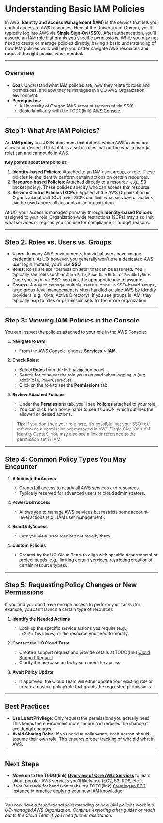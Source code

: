 # Understanding Basic IAM Policies

In AWS, **Identity and Access Management (IAM)** is the service that lets you control access to AWS resources. Here at the University of Oregon, you’ll typically log into AWS via **Single Sign-On (SSO)**. After authentication, you’ll assume an IAM role that grants you specific permissions. While you may not need to create or manage policies directly, having a basic understanding of how IAM policies work will help you better navigate AWS resources and request the right access when needed.

---

## Overview

- **Goal**: Understand what IAM policies are, how they relate to roles and permissions, and how they’re managed in a UO AWS Organization environment.
- **Prerequisites**:
  - A University of Oregon AWS account (accessed via SSO).
  - Basic familiarity with the TODO(link) [AWS Console](#).

---

## Step 1: What Are IAM Policies?

An **IAM policy** is a JSON document that defines which AWS actions are allowed or denied. Think of it as a set of rules that outline what a user (or role) can and cannot do in AWS.

**Key points about IAM policies:**

1. **Identity-based Policies**: Attached to an IAM user, group, or role. These policies let the identity perform certain actions on certain resources.
2. **Resource-based Policies**: Attached directly to a resource (e.g., S3 bucket policy). These policies specify who can access that resource.
3. **Service Control Policies (SCPs)**: Applied at the AWS Organization or Organizational Unit (OU) level. SCPs can limit what services or actions can be used across all accounts in an organization.

At UO, your access is managed primarily through **Identity-based Policies** assigned to your role. Organization-wide restrictions (SCPs) may also limit what services or regions you can use for compliance or budget reasons.

---

## Step 2: Roles vs. Users vs. Groups

- **Users**: In many AWS environments, individual users have unique credentials. At UO, however, you generally won’t use a dedicated AWS user login. Instead, you’ll use **SSO**.
- **Roles**: Roles are like “permission sets” that can be assumed. You’ll typically see roles such as `AdminRole`, `PowerUserRole`, or `ReadOnlyRole`. Once you log in via SSO, you pick the appropriate role to assume.
- **Groups**: A way to manage multiple users at once. In SSO-based setups, large group-level management is often handled outside AWS by identity providers (e.g., Okta, Active Directory). If you see groups in IAM, they typically map to roles or permission sets for the entire organization.

---

## Step 3: Viewing IAM Policies in the Console

You can inspect the policies attached to your role in the AWS Console:

1. **Navigate to IAM**:
   - From the AWS Console, choose **Services** > **IAM**.

2. **Check Roles**:
   - Select **Roles** from the left navigation panel.
   - Search for or select the role you assumed when logging in (e.g., `AdminRole`, `PowerUserRole`).
   - Click on the role to see the **Permissions** tab.

3. **Review Attached Policies**:
   - Under the **Permissions** tab, you’ll see **Policies** attached to your role.
   - You can click each policy name to see its JSON, which outlines the allowed or denied actions.

> **Tip**: If you don’t see your role here, it’s possible that your SSO role references a permission set managed in AWS Single Sign-On (IAM Identity Center). You may also see a link or reference to the permission set in IAM.

---

## Step 4: Common Policy Types You May Encounter

1. **AdministratorAccess**  
   - Grants full access to nearly all AWS services and resources.
   - Typically reserved for advanced users or cloud administrators.

2. **PowerUserAccess**  
   - Allows you to manage AWS services but restricts some account-level actions (e.g., IAM user management).

3. **ReadOnlyAccess**  
   - Lets you view resources but not modify them.

4. **Custom Policies**  
   - Created by the UO Cloud Team to align with specific departmental or project needs (e.g., limiting certain services, restricting creation of certain resource types).

---

## Step 5: Requesting Policy Changes or New Permissions

If you find you don’t have enough access to perform your tasks (for example, you can’t launch a certain type of resource):

1. **Identify the Needed Actions**  
   - Look up the specific service actions you require (e.g., `ec2:RunInstances`) or the resource you need to modify.

2. **Contact the UO Cloud Team**  
   - Create a support request and provide details at TODO(link) [Cloud Support Request](https://service.uoregon.edu/cloud-support). 
   - Clarify the use case and why you need the access.

3. **Await Policy Update**  
   - If approved, the Cloud Team will either update your existing role or create a custom policy/role that grants the requested permissions.

---

## Best Practices

- **Use Least Privilege**: Only request the permissions you actually need. This keeps the environment more secure and reduces the chance of accidental changes.
- **Avoid Sharing Roles**: If you need to collaborate, each person should assume their own role. This ensures proper tracking of who did what in AWS.

---

## Next Steps

- **Move on to the TODO(link) [Overview of Core AWS Services](#)** to learn about popular AWS services you’ll likely use (EC2, S3, RDS, etc.).
- If you’re ready for hands-on tasks, try TODO(link) [Creating an EC2 Instance](#) to practice applying your new IAM knowledge.

---

_You now have a foundational understanding of how IAM policies work in a UO-managed AWS Organization. Continue exploring other guides or reach out to the Cloud Team if you need further assistance._

